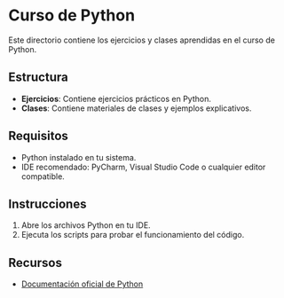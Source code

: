 # Curso de Python

Este directorio contiene los ejercicios y clases aprendidas en el curso de Python.

## Estructura
- **Ejercicios**: Contiene ejercicios prácticos en Python.
- **Clases**: Contiene materiales de clases y ejemplos explicativos.

## Requisitos
- Python instalado en tu sistema.
- IDE recomendado: PyCharm, Visual Studio Code o cualquier editor compatible.

## Instrucciones
1. Abre los archivos Python en tu IDE.
2. Ejecuta los scripts para probar el funcionamiento del código.

## Recursos
- [Documentación oficial de Python](https://docs.python.org/3/)
